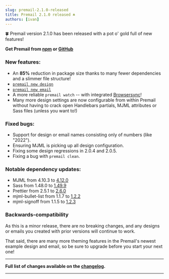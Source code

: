 ```yaml
---
slug: premail-2.1.0-released
title: Premail 2.1.0 released ☘
authors: [ivan]
---
```


🍀 Premail version 2.1.0 has been released with a pot o' gold full of new
features!

**Get Premail from [npm](https://www.npmjs.com/package/premail) or
[GitHub](https://github.com/premail/premail)**

### New features:

- An **85%** reduction in package size thanks to many fewer dependencies and a
  slimmer file structure!
- [`premail new design`](/docs/overview/usage/create-a-new-design)
- [`premail new email`](/docs/overview/usage/create-a-new-email)
- A more reliable `premail watch` -- with integrated
  [Browsersync](https://browsersync.io/)!
- Many more design settings are now configurable from within Premail without
  having to crack open Handlebars partials, MJML attributes or Sass files
  (unless you want to!)

### Fixed bugs:

- Support for design or email names consisting only of numbers (like "2022").
- Ensuring MJML is picking up all design configuration.
- Fixing some design regressions in 2.0.4 and 2.0.5.
- Fixing a bug with `premail clean`.

### Notable dependency updates:

- MJML from 4.10.3 to
  [4.12.0](https://github.com/mjmlio/mjml/releases/tag/v4.12.0)
- Sass from 1.48.0 to
  [1.49.9](https://github.com/sass/dart-sass/releases/tag/1.49.9)
- Prettier from 2.5.1 to [2.6.0](https://prettier.io/blog/2022/03/16/2.6.0.html)
- mjml-bullet-list from 1.1.7 to
  [1.2.2](https://github.com/premail/mjml-bullet-list/releases/tag/v1.2.2)
- mjml-signoff from 1.1.5 to
  [1.2.3](https://github.com/premail/mjml-signoff/releases/tag/v1.2.3)

### Backwards-compatibility

As this is a minor release, there are no breaking changes, and any designs or
emails you created with prior versions will continue to work.

That said, there are many more theming features in the Premail's newest example
design and email, so be sure to upgrade before you start your next one!

---

**Full list of changes available on the [changelog](/changelog/).**

---
